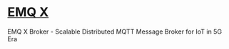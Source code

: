 # [EMQ X](https://github.com/emqx/emqx)

EMQ X Broker - Scalable Distributed MQTT Message Broker for IoT in 5G Era
